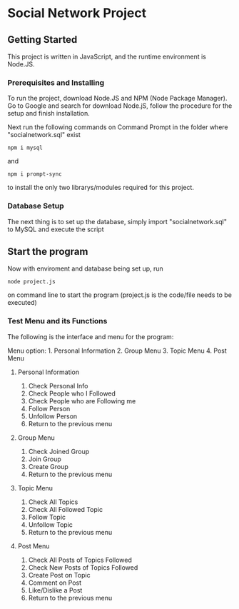 # Social Network Project

## Getting Started

This project is written in JavaScript, and the runtime environment is Node.JS.

### Prerequisites and Installing

To run the project, download Node.JS and NPM (Node Package Manager). 
Go to Google and search for download Node.jS, follow the procedure for the setup and finish installation.

Next run the following commands on Command Prompt in the folder where "socialnetwork.sql" exist
```
npm i mysql
```
and
```
npm i prompt-sync
```
to install the only two librarys/modules required for this project.

### Database Setup

The next thing is to set up the database, simply import "socialnetwork.sql" to MySQL and execute the script

## Start the program

Now with enviroment and database being set up, run
```
node project.js
```
on command line to start the program (project.js is the code/file needs to be executed)

### Test Menu and its Functions
The following is the interface and menu for the program:

Menu option: 
	1. Personal Information
	2. Group Menu
	3. Topic Menu 
	4. Post Menu
	
1. Personal Information
	1. Check Personal Info
	2. Check People who I Followed
	3. Check People who are Following me
	4. Follow Person
	5. Unfollow Person
	6. Return to the previous menu

2. Group Menu
	1. Check Joined Group
	2. Join Group
	3. Create Group
	4. Return to the previous menu

3. Topic Menu
	1. Check All Topics
	2. Check All Followed Topic
	3. Follow Topic	
	4. Unfollow Topic
	5. Return to the previous menu

4. Post Menu
	1. Check All Posts of Topics Followed
	2. Check New Posts of Topics Followed
	3. Create Post on Topic
	4. Comment on Post
	5. Like/Dislike a Post
	6. Return to the previous menu

